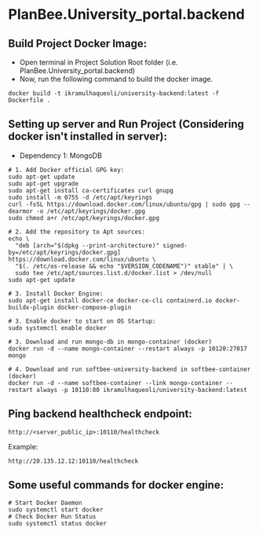 # PlanBee.University_portal.backend

## Build Project Docker Image:
* Open terminal in Project Solution Root folder (i.e. PlanBee.University_portal.backend)
* Now, run the following command to build the docker image.
```console
docker build -t ikramulhaqueoli/university-backend:latest -f Dockerfile .
```
## Setting up server and Run Project (Considering docker isn't installed in server):
* Dependency 1: MongoDB
```console
# 1. Add Docker official GPG key:
sudo apt-get update
sudo apt-get upgrade
sudo apt-get install ca-certificates curl gnupg
sudo install -m 0755 -d /etc/apt/keyrings
curl -fsSL https://download.docker.com/linux/ubuntu/gpg | sudo gpg --dearmor -o /etc/apt/keyrings/docker.gpg
sudo chmod a+r /etc/apt/keyrings/docker.gpg

# 2. Add the repository to Apt sources:
echo \
  "deb [arch="$(dpkg --print-architecture)" signed-by=/etc/apt/keyrings/docker.gpg] https://download.docker.com/linux/ubuntu \
  "$(. /etc/os-release && echo "$VERSION_CODENAME")" stable" | \
  sudo tee /etc/apt/sources.list.d/docker.list > /dev/null
sudo apt-get update

# 3. Install Docker Engine:
sudo apt-get install docker-ce docker-ce-cli containerd.io docker-buildx-plugin docker-compose-plugin

# 3. Enable docker to start on OS Startup:
sudo systemctl enable docker

# 3. Download and run mongo-db in mongo-container (docker)
docker run -d --name mongo-container --restart always -p 10120:27017 mongo

# 4. Download and run softbee-university-backend in softbee-container (docker)
docker run -d --name softbee-container --link mongo-container --restart always -p 10110:80 ikramulhaqueoli/university-backend:latest
```
## Ping backend healthcheck endpoint: 
```curl
http://<server_public_ip>:10110/healthcheck
```
Example:
```curl
http://20.135.12.12:10110/healthcheck
```
## Some useful commands for docker engine:
```console
# Start Docker Daemon
sudo systemctl start docker
# Check Docker Run Status
sudo systemctl status docker
```
